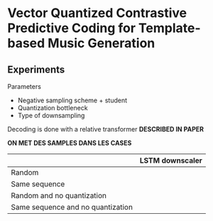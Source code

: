 # Vector Quantized Contrastive Predictive Coding for Template-based Music Generation

## Experiments
Parameters
- Negative sampling scheme + student
- Quantization bottleneck
- Type of downsampling

Decoding is done with a relative transformer **DESCRIBED IN PAPER**

**ON MET DES SAMPLES DANS LES CASES**

|       |  LSTM downscaler |  
| :--- |:---:| 
| Random      | |
| Same sequence | |
| Random and no quantization | |
| Same sequence and no quantization| |
